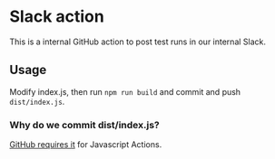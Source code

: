 # Slack action

This is a internal GitHub action to post test runs in our internal Slack.

## Usage

Modify index.js, then run `npm run build` and commit and push `dist/index.js`.

### Why do we commit dist/index.js?

[GitHub requires it](https://help.github.com/en/actions/building-actions/creating-a-javascript-action) for Javascript Actions.
